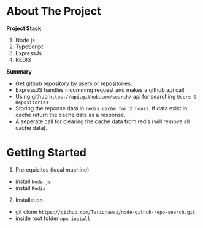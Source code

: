 # About The Project

**Project Stack**
1. Node js
2. TypeScript
3. ExpressJs
4. REDIS

**Summary**
* Get github repository by users or repositories.
* ExpressJS handles incomming request and makes a github api call.
* Using github `https://api.github.com/search/` api for searching `Users & Repositories`
* Storing the reponse data in `redis cache for 2 hours`. If data exist in cache return the cache data as a response.
* A seperate call for clearing the cache data from redis (will remove all cache data).


# Getting Started

1. Prerequisites (local machine)  
* install `Node.js`
* install `Redis`

2. Installation
* git clone `https://github.com/Tariqnawaz/node-github-repo-search.git`
* inside root folder `npm install`

